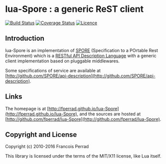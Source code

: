 
lua-Spore : a generic ReST client
=================================

[![Build Status](https://travis-ci.org/fperrad/lua-Spore.png)](https://travis-ci.org/fperrad/lua-Spore)
[![Coverage Status](https://coveralls.io/repos/fperrad/lua-Spore/badge.png?branch=master)](https://coveralls.io/r/fperrad/lua-Spore?branch=master)
[![Licence](http://img.shields.io/badge/Licence-MIT-brightgreen.svg)](COPYRIGHT)

Introduction
------------

lua-Spore is an implementation of [SPORE](http://github.com/SPORE/specifications)
(Specification to a POrtable Rest Environment) which is a
[RESTful API Description Language](https://en.wikipedia.org/wiki/Overview_of_RESTful_API_Description_Languages)
with a generic client implementation based on pluggable middlewares.

Some specifications of service are available at
[http://github.com/SPORE/api-description](http://github.com/SPORE/api-description).

Links
-----

The homepage is at [http://fperrad.github.io/lua-Spore](http://fperrad.github.io/lua-Spore),
and the sources are hosted at [http://github.com/fperrad/lua-Spore](http://github.com/fperrad/lua-Spore).

Copyright and License
---------------------

Copyright (c) 2010-2016 Francois Perrad

This library is licensed under the terms of the MIT/X11 license, like Lua itself.

